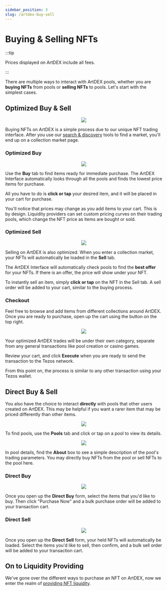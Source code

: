 ```yaml
---
sidebar_position: 3
slug: /artdex-buy-sell
---
```


# Buying & Selling NFTs

:::tip 

Prices displayed on ArtDEX include all fees.

:::

There are multiple ways to interact with ArtDEX pools, whether you are **buying NFTs** from pools or **selling NFTs** to pools. Let's start with the simplest cases.

## Optimized Buy & Sell

<p align="center"><img src="/artdex-cxn.png" /></p>

Buying NFTs on ArtDEX is a simple process due to our unique NFT trading interface. After you use our [search & discovery](/artdex-markets) tools to find a market, you'll end up on a collection market page.

### Optimized Buy

<p align="center"><img src="/artdex-cxn-buy.png" /></p>

Use the **Buy** tab to find items ready for immediate purchase. The ArtDEX Interface automatically looks through all the pools and finds the lowest price items for purchase.

All you have to do is **click or tap** your desired item, and it will be placed in your cart for purchase. 

You'll notice that prices may change as you add items to your cart. This is by design. Liquidity providers can set custom pricing curves on their trading pools, which change the NFT price as items are bought or sold.

### Optimized Sell

<p align="center"><img src="/artdex-cxn-sell.png" /></p>

Selling on ArtDEX is also optimized. When you enter a collection market, your NFTs will automatically be loaded in the **Sell** tab. 

The ArtDEX Interface will automatically check pools to find the **best offer** for your NFTs. If there is an offer, the price will show under your NFT.

To instantly sell an item, simply **click or tap** on the NFT in the Sell tab. A sell order will be added to your cart, similar to the buying process.

### Checkout

Feel free to browse and add items from different collections around ArtDEX. Once you are ready to purchase, open up the cart using the button on the top right.

<p align="center"><img src="/artdex-cart.png" /></p>

Your optimized ArtDEX trades will be under their own category, separate from any general transactions like pool creation or casino games.

Review your cart, and click **Execute** when you are ready to send the transaction to the Tezos network.

From this point on, the process is similar to any other transaction using your Tezos wallet.

## Direct Buy & Sell

You also have the choice to interact **directly** with pools that other users created on ArtDEX. This may be helpful if you want a rarer item that may be priced differently than other items.

<p align="center"><img src="/artdex-pools.png" /></p>

To find pools, use the **Pools** tab and click or tap on a pool to view its details.

<p align="center"><img src="/artdex-pool-detail.png" /></p>

In pool details, find the **About** box to see a simple description of the pool's trading parameters. You may directly buy NFTs from the pool or sell NFTs to the pool here.

### Direct Buy

<p align="center"><img src="/artdex-buy-form.png" /></p>

Once you open up the **Direct Buy** form, select the items that you'd like to buy. Then click "Purchase Now" and a bulk purchase order will be added to your transaction cart.

### Direct Sell

<p align="center"><img src="/artdex-sell-form.png" /></p>

Once you open up the **Direct Sell** form, your held NFTs will automatically be loaded. Select the items you'd like to sell, then confirm, and a bulk sell order will be added to your transaction cart.

## On to Liquidity Providing

We've gone over the different ways to purchase an NFT on ArtDEX, now we enter the realm of [providing NFT liquidity](/artdex-pools).